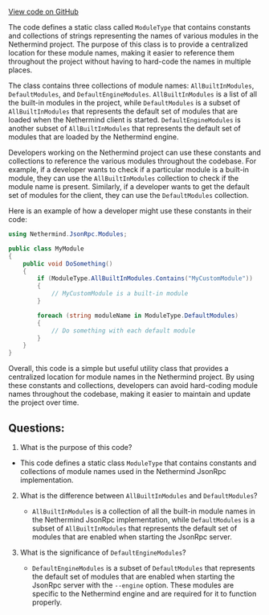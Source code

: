 [View code on GitHub](https://github.com/nethermindeth/nethermind/Nethermind.JsonRpc/Modules/ModuleType.cs)

The code defines a static class called `ModuleType` that contains constants and collections of strings representing the names of various modules in the Nethermind project. The purpose of this class is to provide a centralized location for these module names, making it easier to reference them throughout the project without having to hard-code the names in multiple places.

The class contains three collections of module names: `AllBuiltInModules`, `DefaultModules`, and `DefaultEngineModules`. `AllBuiltInModules` is a list of all the built-in modules in the project, while `DefaultModules` is a subset of `AllBuiltInModules` that represents the default set of modules that are loaded when the Nethermind client is started. `DefaultEngineModules` is another subset of `AllBuiltInModules` that represents the default set of modules that are loaded by the Nethermind engine.

Developers working on the Nethermind project can use these constants and collections to reference the various modules throughout the codebase. For example, if a developer wants to check if a particular module is a built-in module, they can use the `AllBuiltInModules` collection to check if the module name is present. Similarly, if a developer wants to get the default set of modules for the client, they can use the `DefaultModules` collection.

Here is an example of how a developer might use these constants in their code:

```csharp
using Nethermind.JsonRpc.Modules;

public class MyModule
{
    public void DoSomething()
    {
        if (ModuleType.AllBuiltInModules.Contains("MyCustomModule"))
        {
            // MyCustomModule is a built-in module
        }

        foreach (string moduleName in ModuleType.DefaultModules)
        {
            // Do something with each default module
        }
    }
}
```

Overall, this code is a simple but useful utility class that provides a centralized location for module names in the Nethermind project. By using these constants and collections, developers can avoid hard-coding module names throughout the codebase, making it easier to maintain and update the project over time.
## Questions: 
 1. What is the purpose of this code?
   - This code defines a static class `ModuleType` that contains constants and collections of module names used in the Nethermind JsonRpc implementation.

2. What is the difference between `AllBuiltInModules` and `DefaultModules`?
   - `AllBuiltInModules` is a collection of all the built-in module names in the Nethermind JsonRpc implementation, while `DefaultModules` is a subset of `AllBuiltInModules` that represents the default set of modules that are enabled when starting the JsonRpc server.

3. What is the significance of `DefaultEngineModules`?
   - `DefaultEngineModules` is a subset of `DefaultModules` that represents the default set of modules that are enabled when starting the JsonRpc server with the `--engine` option. These modules are specific to the Nethermind engine and are required for it to function properly.